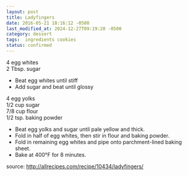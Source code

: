 ```yaml
---
layout: post
title: Ladyfingers
date: 2016-05-21 18:16:12 -0500
last_modified_at: 2024-12-27T09:19:20 -0500
category: dessert
tags:  ingredients cookies
status: confirmed
---
```

4 egg whites  
2 Tbsp. sugar  

  * Beat egg whites until stiff
  * Add sugar and beat until glossy

4 egg yolks  
1/2 cup sugar  
7/8 cup flour  
1/2 tsp. baking powder  

  * Beat egg yolks and sugar until pale yellow and thick.
  * Fold in half of egg whites, then stir in flour and baking powder.
  * Fold in remaining egg whites and pipe onto parchment-lined baking sheet.
  * Bake at 400°F for 8 minutes.

source: <http://allrecipes.com/recipe/10434/ladyfingers/>

